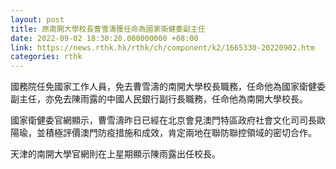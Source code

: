 ```yaml
---
layout: post
title: 原南開大學校長曹雪濤獲任命為國家衛健委副主任
date: 2022-09-02 18:30:20.000000000 +08:00
link: https://news.rthk.hk/rthk/ch/component/k2/1665330-20220902.htm
categories: rthk
---
```


國務院任免國家工作人員，免去曹雪濤的南開大學校長職務，任命他為國家衛健委副主任，亦免去陳雨露的中國人民銀行副行長職務，任命他為南開大學校長。

國家衛健委官網顯示，曹雪濤昨日已經在北京會見澳門特區政府社會文化司司長歐陽瑜，並積極評價澳門防疫措施和成效，肯定兩地在聯防聯控領域的密切合作。

天津的南開大學官網則在上星期顯示陳雨露出任校長。
